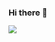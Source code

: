 ### Hi there 👋

<!--
**sahdan96/sahdan96** is a ✨ _special_ ✨ repository because its `README.md` (this file) appears on your GitHub profile.

Here are some ideas to get you started:

- 🔭 I’m currently working on ...
- 🌱 I’m currently learning ...
- 👯 I’m looking to collaborate on ...
- 🤔 I’m looking for help with ...
- 💬 Ask me about ...
- 📫 How to reach me: ...
- 😄 Pronouns: ...
- ⚡ Fun fact: ...
<img src="https://github-readme-stats.vercel.app/api/top-langs/?username=sahdan96&langs_count=5&theme=tokyonight">
-->

<img src="https://github-readme-stats.vercel.app/api?username=sahdan96&&show_icons=true&title_color=ffffff&icon_color=bb2acf&text_color=daf7dc&bg_color=151515">
